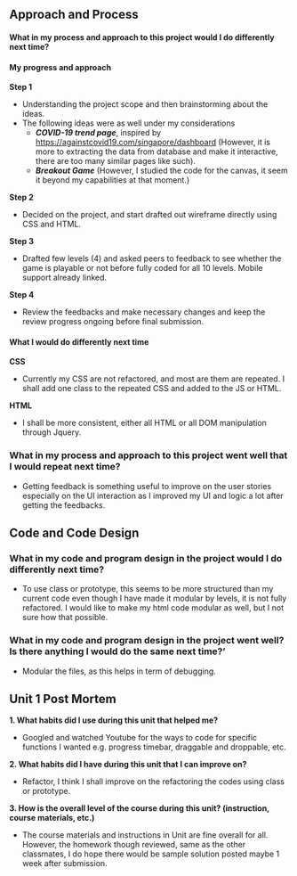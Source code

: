 ## Approach and Process
#### What in my process and approach to this project would I do differently next time?
#### My progress and approach
**Step 1**
 - Understanding the project scope and then brainstorming about the ideas.
 - The following ideas were as well under my considerations
	 - ***COVID-19 trend page***, inspired by https://againstcovid19.com/singapore/dashboard
		(However, it is more to extracting the data from database and make it interactive, there are too many similar pages like such).
	- ***Breakout Game***  (However, I studied the code for the canvas, it seem it beyond my capabilities at that moment.)

**Step 2**
 - Decided on the project, and start drafted out wireframe directly using CSS and HTML.
 
**Step 3**
 - Drafted few levels (4) and asked peers to feedback to see whether the game is playable or not before fully coded for all 10 levels. Mobile support already linked.
 
**Step 4**
- Review the feedbacks and make necessary changes and keep the review progress ongoing before final submission. 

#### What I would do differently next time

**CSS**
-	Currently my CSS are not refactored, and most are them are repeated. I shall add one class to the repeated CSS and added to the JS or HTML. 

**HTML**
-	I shall be more consistent, either all HTML or all DOM manipulation through Jquery. 


### What in my process and approach to this project went well that I would repeat next time?
 - Getting feedback is something useful to improve on the user stories especially on the UI interaction as I improved my UI and logic a lot after getting the feedbacks.

## Code and Code Design

### What in my code and program design in the project would I do differently next time?
- To use class or prototype, this seems to be more structured than my current code even though I have made it modular by levels, it is not fully refactored. I would like to make my html code modular as well, but I not sure how that possible. 

### What in my code and program design in the project went well? Is there anything I would do the same next time?’
- Modular the files, as this helps in term of debugging.

## Unit 1 Post Mortem

**1.	What habits did I use during this unit that helped me?**
- Googled and watched Youtube for the ways to code for specific functions I wanted e.g. progress timebar, draggable and droppable, etc. 

**2.	What habits did I have during this unit that I can improve on?**
- Refactor, I think I shall improve on the refactoring the codes using class or prototype. 

**3.	How is the overall level of the course during this unit? (instruction, course materials, etc.)**
- The course materials and instructions in Unit are fine overall for all. However, the homework though reviewed, same as the other classmates, I do hope there would be sample solution posted maybe 1 week after submission.  

